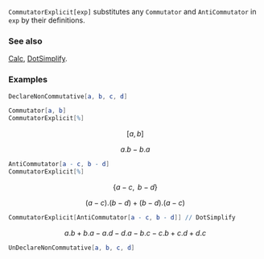 `CommutatorExplicit[exp]` substitutes any `Commutator` and `AntiCommutator` in `exp` by their definitions.

### See also

[Calc](Calc), [DotSimplify](DotSimplify).

### Examples

```mathematica
DeclareNonCommutative[a, b, c, d]
```

```mathematica
Commutator[a, b]
CommutatorExplicit[%]
```

$$[a,b]$$

$$a.b-b.a$$

```mathematica
AntiCommutator[a - c, b - d]
CommutatorExplicit[%]
```

$$\{a-c,\medspace b-d\}$$

$$(a-c).(b-d)+(b-d).(a-c)$$

```mathematica
CommutatorExplicit[AntiCommutator[a - c, b - d]] // DotSimplify
```

$$a.b+b.a-a.d-d.a-b.c-c.b+c.d+d.c$$

```mathematica
UnDeclareNonCommutative[a, b, c, d]
```